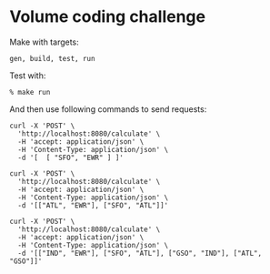 # Volume coding challenge

Make with targets:
```
gen, build, test, run
```

Test with:
```
% make run
```

And then use following commands to send requests:

```
curl -X 'POST' \
  'http://localhost:8080/calculate' \
  -H 'accept: application/json' \
  -H 'Content-Type: application/json' \
  -d '[  [ "SFO", "EWR" ] ]'
```

```
curl -X 'POST' \
  'http://localhost:8080/calculate' \
  -H 'accept: application/json' \
  -H 'Content-Type: application/json' \
  -d '[["ATL", "EWR"], ["SFO", "ATL"]]'
```
```
curl -X 'POST' \
  'http://localhost:8080/calculate' \
  -H 'accept: application/json' \
  -H 'Content-Type: application/json' \
  -d '[["IND", "EWR"], ["SFO", "ATL"], ["GSO", "IND"], ["ATL", "GSO"]]'
```
